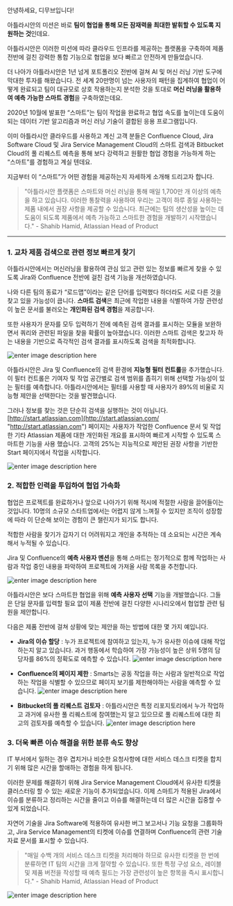 
안녕하세요, 디무브입니다!

아틀라시안의 미션은 바로 **팀이 협업을 통해 모든 잠재력을 최대한 발휘할 수 있도록 지원하는 것**인데요.

아틀라시안은 이러한 미션에 따라 클라우드 인프라를 제공하는 플랫폼을 구축하여 제품 전반에 걸친 강력한 통합 기능으로 협업을 보다 빠르고 안전하게 만들었습니다.

더 나아가 아틀라시안은 1년 넘게 포트폴리오 전반에 걸쳐 AI 및 머신 러닝 기반 도구에 막대한 투자를 해왔습니다. 전 세계 20만명이 넘는 사용자의 패턴을 집계하여 협업이 어떻게 완료되고 팀이 대규모로 상호 작용하는지 분석한 것을 토대로 **머신 러닝을 활용하여 예측 가능한 스마트 경험**을 구축하였는데요.

2020년 10월에 발표한 “스마트”는 팀이 작업을 완료하고 협업 속도를 높이는데 도움이 되는 데이터 기반 알고리즘과 머신 러닝 기술이 결합된 응용 프로그램입니다.

이미 아틀라시안 클라우드를 사용하고 계신 고객 분들은 Confluence Cloud, Jira Software Cloud 및 Jira Service Management Cloud의 스마트 검색과 Bitbucket Cloud의 풀 리퀘스트 예측을 통해 보다 강력하고 원활한 협업 경험을 가능하게 하는 “스마트”를 경험하고 계실 텐데요.

지금부터 이 “스마트”가 어떤 경험을 제공하는지 자세하게 소개해 드리고자 합니다.

> "아틀라시안 플랫폼은 스마트와 머신 러닝을 통해 매일 1,700만 개 이상의 예측을 하고 있습니다. 이러한 통찰력을 사용하여 우리는 고객이 하루 종일 사용하는 제품 내에서 권장 사항을 제공할 수 있습니다. 최근에는 팀의 생산성을 높이는 데 도움이 되도록 제품에서 예측 가능하고 스마트한 경험을 개발하기 시작했습니다." - Shahib Hamid, Atlassian Head of Product

----------

### 1. 교차 제품 검색으로 관련 정보 빠르게 찾기

아틀라시안에서는 머신러닝을 활용하여 관심 있고 관련 있는 정보를 빠르게 찾을 수 있도록 Jira와 Confluence 전반에 걸친 검색 기능을 개선하였습니다.

나와 다른 팀의 동료가 “로드맵”이라는 같은 단어를 입력했다 하더라도 서로 다른 것을 찾고 있을 가능성이 큽니다. **스마트 검색**은 최근에 작업한 내용을 식별하여 가장 관련성이 높은 문서를 불러오는 **개인화된 검색 경험**을 제공합니다.

또한 사용자가 문자를 모두 입력하기 전에 예측된 검색 결과를 표시하는 모듈을 보완하면서 쿼리와 관련된 파일을 찾을 확률이 높아졌습니다. 이러한 스마트 검색은 찾고자 하는 내용을 기반으로 즉각적인 검색 결과를 표시하도록 검색을 최적화합니다.

![enter image description here](https://3kllhk1ibq34qk6sp3bhtox1-wpengine.netdna-ssl.com/wp-content/uploads/2020/10/searching-v3.png)

아틀라시안은 Jira 및 Confluence의 검색 환경에 **지능형 필터 컨트롤**을 추가했습니다. 이 필터 컨트롤은 기여자 및 작업 공간별로 검색 범위를 좁히기 위해 선택할 가능성이 있는 필터를 예측합니다. 아틀라시안에서는 필터를 사용할 때 사용자가 89%의 비율로 지능형 제안을 선택한다는 것을 발견했습니다.

그러나 정보를 찾는 것은 단순히 검색을 실행하는 것이 아닙니다. [http://start.atlassian.com](http://start.atlassian.com/ "http://start.atlassian.com") 페이지는 사용자가 작업한 Confluence 문서 및 작업한 기타 Atlassian 제품에 대한 개인화된 개요를 표시하여 빠르게 시작할 수 있도록 스마트한 기능을 사용 했습니다. 고객의 25%는 지능적으로 제안된 권장 사항을 기반한 Start 페이지에서 작업을 시작합니다.

![enter image description here](https://3kllhk1ibq34qk6sp3bhtox1-wpengine.netdna-ssl.com/wp-content/uploads/2020/10/image-20200915-060139.png)

### 2. 적합한 인력을 투입하여 협업 가속화

협업은 프로젝트를 완료하거나 앞으로 나아가기 위해 적시에 적절한 사람을 끌어들이는 것입니다. 10명의 소규모 스타트업에서는 어렵지 않게 느껴질 수 있지만 조직이 성장함에 따라 이 단순해 보이는 경험이 큰 챌린지가 되기도 합니다.

적합한 사람을 찾기가 갑자기 더 어려워지고 개인을 추적하는 데 소요되는 시간은 계속해서 누적될 수 있습니다.

Jira 및 Confluence의 **예측 사용자 멘션**을 통해 스마트는 정기적으로 함께 작업하는 사람과 작업 중인 내용을 파악하여 프로젝트에 가져올 사람 목록을 추천합니다.

![enter image description here](https://3kllhk1ibq34qk6sp3bhtox1-wpengine.netdna-ssl.com/wp-content/uploads/2020/10/v3.gif)

  
아틀라시안은 보다 스마트한 협업을 위해 **예측 사용자 선택** 기능을 개발했습니다. 그들은 단일 문자를 입력할 필요 없이 제품 전반에 걸친 다양한 시나리오에서 협업할 관련 팀원을 제안합니다.

다음은 제품 전반에 걸쳐 상황에 맞는 제안을 하는 방법에 대한 몇 가지 예입니다.

-   **Jira의 이슈 할당** : 누가 프로젝트에 참여하고 있는지, 누가 유사한 이슈에 대해 작업하는지 알고 있습니다. 과거 행동에서 학습하여 가장 가능성이 높은 상위 5명의 담당자를 86%의 정확도로 예측할 수 있습니다.
![enter image description here](https://3kllhk1ibq34qk6sp3bhtox1-wpengine.netdna-ssl.com/wp-content/uploads/2020/10/jira-v3.png)

-   **Confluence의 페이지 제한** : Smarts는 공동 작업을 하는 사람과 일반적으로 작업하는 작업을 식별할 수 있으므로 페이지 보기를 제한해야하는 사람을 예측할 수 있습니다.
![enter image description here](https://3kllhk1ibq34qk6sp3bhtox1-wpengine.netdna-ssl.com/wp-content/uploads/2020/10/confluence-v3.png)

-   **Bitbucket의 풀 리퀘스트 검토자** : 아틀라시안은 특정 리포지토리에서 누가 작업하고 과거에 유사한 풀 리퀘스트에 참여했는지 알고 있으므로 풀 리퀘스트에 대한 최고의 검토자를 예측할 수 있습니다.
![enter image description here](https://3kllhk1ibq34qk6sp3bhtox1-wpengine.netdna-ssl.com/wp-content/uploads/2020/10/bitbucket-v3-600x358.png)

### 3. 더욱 빠른 이슈 해결을 위한 분류 속도 향상

IT 부서에서 일하는 경우 겹치거나 비슷한 요청사항에 대한 서비스 데스크 티켓을 합치기 위해 많은 시간을 할애하는 경험을 하게 됩니다.

이러한 문제를 해결하기 위해 Jira Service Management Cloud에서 유사한 티켓을 클러스터링 할 수 있는 새로운 기능이 추가되었습니다. 이제 스마트가 적용된 Jira에서 이슈를 분류하고 정리하는 시간을 줄이고 이슈를 해결하는데 더 많은 시간을 집중할 수 있게 되었습니다.

자연어 기술을 Jira Software에 적용하여 유사한 버그 보고서나 기능 요청을 그룹화하고, Jira Service Management의 티켓에 이슈를 연결하며 Confluence의 관련 기술 자료 문서를 표시할 수 있습니다.

> "매일 수백 개의 서비스 데스크 티켓을 처리해야 하므로 유사한 티켓을 한 번에 분류하면 IT 팀의 시간을 크게 절약할 수 있습니다. 또한 특정 구성 요소, 레이블 및 제품 버전을 작성할 때 예측 필드는 가장 관련성이 높은 항목을 즉시 표시합니다." - Shahib Hamid, Atlassian Head of Product

![enter image description here](https://3kllhk1ibq34qk6sp3bhtox1-wpengine.netdna-ssl.com/wp-content/uploads/2020/10/image-43-2048x860.png)

<!--stackedit_data:
eyJoaXN0b3J5IjpbODE4MzEyNTc0XX0=
-->